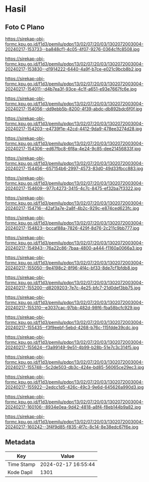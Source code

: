 # Hasil

## Foto C Plano

https://sirekap-obj-formc.kpu.go.id/f1d3/pemilu/pdpr/13/02/07/20/03/1302072003004-20240217-153733--ba848cf1-4c05-4f07-9276-0364c1fc8508.jpg

https://sirekap-obj-formc.kpu.go.id/f1d3/pemilu/pdpr/13/02/07/20/03/1302072003004-20240217-153830--d1914222-6440-4a9f-b7ce-e021c9bcb8b2.jpg

https://sirekap-obj-formc.kpu.go.id/f1d3/pemilu/pdpr/13/02/07/20/03/1302072003004-20240217-154011--d4b7ea3f-93ce-4c1f-a651-e93e7667fc6e.jpg

https://sirekap-obj-formc.kpu.go.id/f1d3/pemilu/pdpr/13/02/07/20/03/1302072003004-20240217-154056--dd9ebb5b-8200-4f39-abdc-db892bdc6f0f.jpg

https://sirekap-obj-formc.kpu.go.id/f1d3/pemilu/pdpr/13/02/07/20/03/1302072003004-20240217-154203--e4739f1e-42cd-4412-9da9-478ee3274d28.jpg

https://sirekap-obj-formc.kpu.go.id/f1d3/pemilu/pdpr/13/02/07/20/03/1302072003004-20240217-154306--ed67fbc8-6f8a-4e24-9c85-dee21456833f.jpg

https://sirekap-obj-formc.kpu.go.id/f1d3/pemilu/pdpr/13/02/07/20/03/1302072003004-20240217-154456--657154b6-2997-4573-83d0-49d33fbcc883.jpg

https://sirekap-obj-formc.kpu.go.id/f1d3/pemilu/pdpr/13/02/07/20/03/1302072003004-20240217-154609--977c4273-3415-4c7c-8475-ef32ba7f3322.jpg

https://sirekap-obj-formc.kpu.go.id/f1d3/pemilu/pdpr/13/02/07/20/03/1302072003004-20240217-154716--42af3a7e-2a8f-4b2c-929c-e874ced623fc.jpg

https://sirekap-obj-formc.kpu.go.id/f1d3/pemilu/pdpr/13/02/07/20/03/1302072003004-20240217-154823--bccaf88a-7826-429f-8d76-2c211c9bb777.jpg

https://sirekap-obj-formc.kpu.go.id/f1d3/pemilu/pdpr/13/02/07/20/03/1302072003004-20240217-154943--76a22c86-7baa-4800-a444-f1160a0066a3.jpg

https://sirekap-obj-formc.kpu.go.id/f1d3/pemilu/pdpr/13/02/07/20/03/1302072003004-20240217-155050--9e4198c2-8f96-4f4c-bf33-8de7cf1bfdb8.jpg

https://sirekap-obj-formc.kpu.go.id/f1d3/pemilu/pdpr/13/02/07/20/03/1302072003004-20240217-155200--d8209203-7e7c-4e25-bfc7-21d0def3bb75.jpg

https://sirekap-obj-formc.kpu.go.id/f1d3/pemilu/pdpr/13/02/07/20/03/1302072003004-20240217-155310--e3037cac-97bb-482d-98f6-fba58bcfc929.jpg

https://sirekap-obj-formc.kpu.go.id/f1d3/pemilu/pdpr/13/02/07/20/03/1302072003004-20240217-155435--f3f9eebf-5ebd-4268-b76c-115fdde39cdc.jpg

https://sirekap-obj-formc.kpu.go.id/f1d3/pemilu/pdpr/13/02/07/20/03/1302072003004-20240217-155624--f3a99149-9e51-4b99-b28b-51e7c3c314f5.jpg

https://sirekap-obj-formc.kpu.go.id/f1d3/pemilu/pdpr/13/02/07/20/03/1302072003004-20240217-155748--5c2de503-db3c-424e-bd85-56065ce29ec3.jpg

https://sirekap-obj-formc.kpu.go.id/f1d3/pemilu/pdpr/13/02/07/20/03/1302072003004-20240217-155922--2edcc1d5-426c-49c3-9e6d-645626a990d3.jpg

https://sirekap-obj-formc.kpu.go.id/f1d3/pemilu/pdpr/13/02/07/20/03/1302072003004-20240217-160106--8934e0ea-9d42-4818-a8f4-f8eb144b9a82.jpg

https://sirekap-obj-formc.kpu.go.id/f1d3/pemilu/pdpr/13/02/07/20/03/1302072003004-20240217-160242--3f4f9d85-f835-4f7c-8c14-8e38edc67f6e.jpg


## Metadata

| Key        | Value               |
| ---------- | ------------------- |
| Time Stamp | 2024-02-17 16:55:44 |
| Kode Dapil | 1301                |



